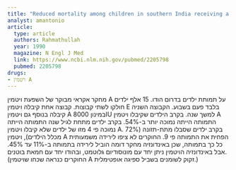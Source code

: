 ```yaml
---
title: "Reduced mortality among children in southern India receiving a small weekly dose of vitamin A"
analyst: amantonio
article:
  type: article
  authors: Rahmathullah
  year: 1990
  magazine: N Engl J Med
  link: https://www.ncbi.nlm.nih.gov/pubmed/2205798
  pubmed: 2205798
drugs:
- ויטמין A
---
```


מחקר אקראי מבוקר של השפעת ויטמין A על תמותת ילדים בדרום הודו. 15 אלף ילדים חולקו לשתי קבוצות. קבוצה אחת קיבלה ויטמין E בלבד פעם בשבוע. הקבוצה השניה קיבלה בנוסף גם ויטמין A במינון 8000IU למשך שנה. בקרב הילדים שקיבלו ויטמין A התמותה הייתה נמוכה יותר ב-54%. בקרב ילדים מתחת לגיל שנה התמותה הייתה נמוכה פי 4 מזו של ילדים שלא קיבלו ויטמין A. בקרב ילדים שסבלו מתת-תזונה (72% מכלל הילדים), ויטמין A הפחית את התמותה פי 9.
החוקרים לא ציפו לירידה משמעותית כל כך בתמותה, שכן באינדונזיה מחקר דומה הוביל לירידה בתמותה ב-11% עד 45%. אבל באינדונזיה הויטמין ניתן יחד עם מונוסודיום גלוטמט, ובהודו יחד עם חמאת בוטנים. (החוקרים כנראה שכחו שויטמין A זקוק לשומנים בשביל ספיגה אופטימלית.) 
